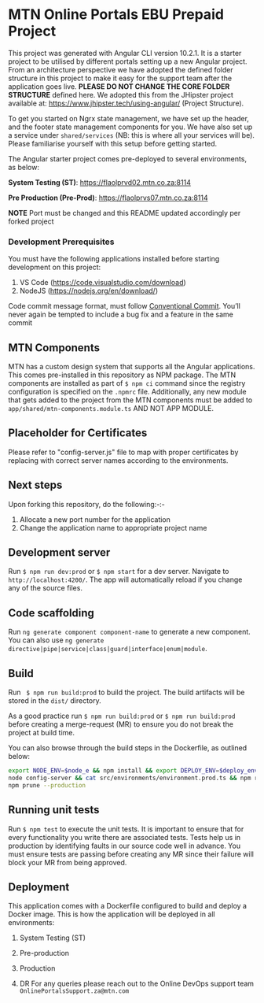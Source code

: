 # MTN Online Portals EBU Prepaid Project

This project was generated with Angular CLI version 10.2.1. It is a starter project to be utilised
by different portals setting up a new Angular project. From an architecture perspective we have adopted the defined folder structure in this
project to make it easy for the support team after the application goes live. <b>PLEASE DO NOT CHANGE THE CORE FOLDER STRUCTURE</b> defined here. We adopted
this from the JHipster project available at: https://www.jhipster.tech/using-angular/ (Project Structure).

To get you started on Ngrx state management, we have set up the header, and the footer state management components for you. We have also set up a service under
`shared/services` (NB: this is where all your services will be). Please familiarise yourself with this setup before getting started.

The Angular starter project comes pre-deployed to several environments, as below:

<b>System Testing (ST)</b>: https://flaolprvd02.mtn.co.za:8114

<b>Pre Production (Pre-Prod)</b>: https://flaolprvs07.mtn.co.za:8114

<b>NOTE</b> Port must be changed and this README updated accordingly per forked project

### Development Prerequisites

You must have the following applications installed before starting development
on this project:

1. VS Code (https://code.visualstudio.com/download)
2. NodeJS (https://nodejs.org/en/download/)

Code commit message format, must follow
[Conventional Commit](https://www.conventionalcommits.org/en/v1.0.0/#summary).
You’ll never again be tempted to include a bug fix and a feature in the same
commit

## MTN Components

MTN has a custom design system that supports all the Angular applications. This comes pre-installed in this repository as NPM package. The MTN components are
installed as part of `$ npm ci` command since the registry configuration is specified on the `.npmrc` file. Additionally, any new module that gets added to the project from
the MTN components must be added to `app/shared/mtn-components.module.ts` AND NOT APP MODULE.

## Placeholder for Certificates

Please refer to "config-server.js" file to map with proper certificates by replacing with correct server names according to the environments.

## Next steps

Upon forking this repository, do the following:-:-

1. Allocate a new port number for the application
2. Change the application name to appropriate project name

## Development server

Run `$ npm run dev:prod` or `$ npm start` for a dev server. Navigate to `http://localhost:4200/`. The app will automatically reload if you change any of the source files.

## Code scaffolding

Run `ng generate component component-name` to generate a new component. You can also use `ng generate directive|pipe|service|class|guard|interface|enum|module`.

## Build

Run ` $ npm run build:prod` to build the project. The build artifacts will be stored in the `dist/` directory.

As a good practice run `$ npm run build:prod` or `$ npm run build:prod` before creating a merge-request (MR) to ensure you do not break the project at build time.

You can also browse through the build steps in the Dockerfile, as outlined below:

```bash
export NODE_ENV=$node_e && npm install && export DEPLOY_ENV=$deploy_env && node config-env.js &&
node config-server && cat src/environments/environment.prod.ts && npm run build:prod && npm run lint &&
npm prune --production
```

## Running unit tests

Run `$ npm test` to execute the unit tests. It is important to ensure that for every functionality you write there are associated tests. Tests help us in production by identifying faults
in our source code well in advance. You must ensure tests are passing before creating any MR since their failure will block your MR from being approved.

## Deployment

This application comes with a Dockerfile configured to build and deploy a Docker image. This is how the application will be
deployed in all environments:

1. System Testing (ST)

2. Pre-production

3. Production

4. DR
For any queries please reach out to the Online DevOps support team `OnlinePortalsSupport.za@mtn.com`
